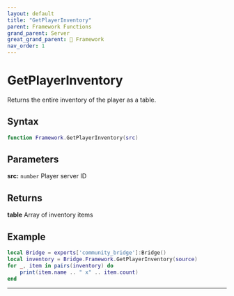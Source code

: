 ```yaml
---
layout: default
title: "GetPlayerInventory"
parent: Framework Functions
grand_parent: Server
great_grand_parent: 🧩 Framework
nav_order: 1
---
```


# GetPlayerInventory
Returns the entire inventory of the player as a table.

## Syntax

```lua
function Framework.GetPlayerInventory(src)
```

## Parameters

**src:** `number`
Player server ID

## Returns

**table**
Array of inventory items

## Example

```lua
local Bridge = exports['community_bridge']:Bridge()
local inventory = Bridge.Framework.GetPlayerInventory(source)
for _, item in pairs(inventory) do
    print(item.name .. " x" .. item.count)
end
```

---